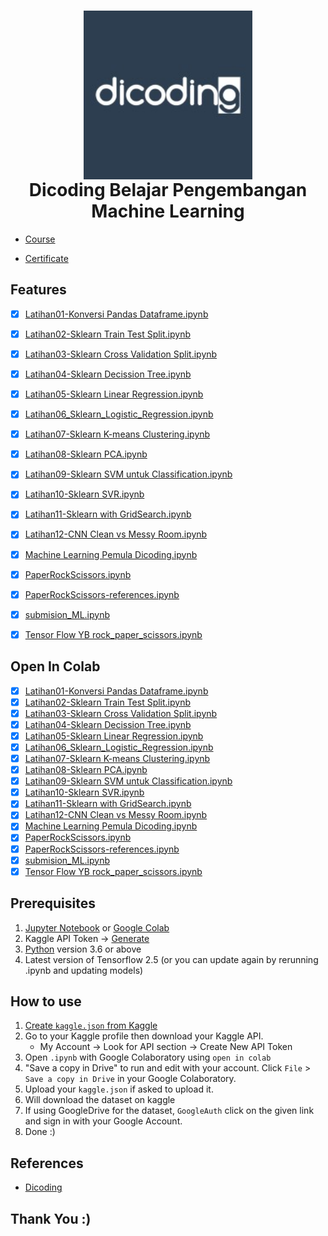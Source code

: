 <h1 align="center">
  <img align="center" src="/data/dicoding.jfif"  width="270"></img>
<br>
Dicoding Belajar Pengembangan Machine Learning
</h1>

* [Course](https://www.dicoding.com/academies/184)

* [Certificate](https://www.dicoding.com/certificates/MRZMGOMY3ZYQ)

## Features

- [x] [Latihan01-Konversi Pandas Dataframe.ipynb](https://github.com/nurimammasri/Dicoding-Machine-Learning-Pemula/blob/main/Latihan01-Konversi%20Pandas%20Dataframe.ipynb)
- [x] [Latihan02-Sklearn Train Test Split.ipynb](https://github.com/nurimammasri/Dicoding-Machine-Learning-Pemula/blob/main/Latihan02-Sklearn%20Train%20Test%20Split.ipynb)
- [x] [Latihan03-Sklearn Cross Validation Split.ipynb](https://github.com/nurimammasri/Dicoding-Machine-Learning-Pemula/blob/main/Latihan03-Sklearn%20Cross%20Validation%20Split.ipynb)
- [x] [Latihan04-Sklearn Decission Tree.ipynb](https://github.com/nurimammasri/Dicoding-Machine-Learning-Pemula/blob/main/Latihan04-Sklearn%20Decission%20Tree.ipynb)
- [x] [Latihan05-Sklearn Linear Regression.ipynb](https://github.com/nurimammasri/Dicoding-Machine-Learning-Pemula/blob/main/Latihan05-Sklearn%20Linear%20Regression.ipynb)
- [x] [Latihan06_Sklearn_Logistic_Regression.ipynb](https://github.com/nurimammasri/Dicoding-Machine-Learning-Pemula/blob/main/Latihan06_Sklearn_Logistic_Regression.ipynb)
- [x] [Latihan07-Sklearn K-means Clustering.ipynb](https://github.com/nurimammasri/Dicoding-Machine-Learning-Pemula/blob/main/Latihan07-Sklearn%20K-means%20Clustering.ipynb)
- [x] [Latihan08-Sklearn PCA.ipynb](https://github.com/nurimammasri/Dicoding-Machine-Learning-Pemula/blob/main/Latihan08-Sklearn%20PCA.ipynb)
- [x] [Latihan09-Sklearn SVM untuk Classification.ipynb](https://github.com/nurimammasri/Dicoding-Machine-Learning-Pemula/blob/main/Latihan09-Sklearn%20SVM%20untuk%20Classification.ipynb)
- [x] [Latihan10-Sklearn SVR.ipynb](https://github.com/nurimammasri/Dicoding-Machine-Learning-Pemula/blob/main/Latihan10-Sklearn%20SVR.ipynb)
- [x] [Latihan11-Sklearn with GridSearch.ipynb](https://github.com/nurimammasri/Dicoding-Machine-Learning-Pemula/blob/main/Latihan11-Sklearn%20with%20GridSearch.ipynb)
- [x] [Latihan12-CNN Clean vs Messy Room.ipynb](https://github.com/nurimammasri/Dicoding-Machine-Learning-Pemula/blob/main/Latihan12-CNN%20Clean%20vs%20Messy%20Room.ipynb)
- [x] [Machine Learning Pemula Dicoding.ipynb](https://github.com/nurimammasri/Dicoding-Machine-Learning-Pemula/blob/main/Machine%20Learning%20Pemula%20Dicoding.ipynb)
- [x] [PaperRockScissors.ipynb](https://github.com/nurimammasri/Dicoding-Machine-Learning-Pemula/blob/main/PaperRockScissors.ipynb)
- [x] [PaperRockScissors-references.ipynb](https://github.com/nurimammasri/Dicoding-Machine-Learning-Pemula/blob/main/PaperRockScissors-references.ipynb)
- [x] [submision_ML.ipynb](https://github.com/nurimammasri/Dicoding-Machine-Learning-Pemula/blob/main/submision_ML.ipynb)
- [x] [Tensor Flow YB rock_paper_scissors.ipynb](https://github.com/nurimammasri/Dicoding-Machine-Learning-Pemula/blob/main/Tensor%20Flow%20YB%20rock_paper_scissors.ipynb)


## Open In Colab

- [x] [Latihan01-Konversi Pandas Dataframe.ipynb](https://colab.research.google.com/github/nurimammasri/Dicoding-Machine-Learning-Pemula/blob/main/Latihan01-Konversi%20Pandas%20Dataframe.ipynb)
- [x] [Latihan02-Sklearn Train Test Split.ipynb](https://colab.research.google.com/github/nurimammasri/Dicoding-Machine-Learning-Pemula/blob/main/Latihan02-Sklearn%20Train%20Test%20Split.ipynb)
- [x] [Latihan03-Sklearn Cross Validation Split.ipynb](https://colab.research.google.com/github/nurimammasri/Dicoding-Machine-Learning-Pemula/blob/main/Latihan03-Sklearn%20Cross%20Validation%20Split.ipynb)
- [x] [Latihan04-Sklearn Decission Tree.ipynb](https://colab.research.google.com/github/nurimammasri/Dicoding-Machine-Learning-Pemula/blob/main/Latihan04-Sklearn%20Decission%20Tree.ipynb)
- [x] [Latihan05-Sklearn Linear Regression.ipynb](https://colab.research.google.com/github/nurimammasri/Dicoding-Machine-Learning-Pemula/blob/main/Latihan05-Sklearn%20Linear%20Regression.ipynb)
- [x] [Latihan06_Sklearn_Logistic_Regression.ipynb](https://colab.research.google.com/github/nurimammasri/Dicoding-Machine-Learning-Pemula/blob/main/Latihan06_Sklearn_Logistic_Regression.ipynb)
- [x] [Latihan07-Sklearn K-means Clustering.ipynb](https://colab.research.google.com/github/nurimammasri/Dicoding-Machine-Learning-Pemula/blob/main/Latihan07-Sklearn%20K-means%20Clustering.ipynb)
- [x] [Latihan08-Sklearn PCA.ipynb](https://colab.research.google.com/github/nurimammasri/Dicoding-Machine-Learning-Pemula/blob/main/Latihan08-Sklearn%20PCA.ipynb)
- [x] [Latihan09-Sklearn SVM untuk Classification.ipynb](https://colab.research.google.com/github/nurimammasri/Dicoding-Machine-Learning-Pemula/blob/main/Latihan09-Sklearn%20SVM%20untuk%20Classification.ipynb)
- [x] [Latihan10-Sklearn SVR.ipynb](https://colab.research.google.com/github/nurimammasri/Dicoding-Machine-Learning-Pemula/blob/main/Latihan10-Sklearn%20SVR.ipynb)
- [x] [Latihan11-Sklearn with GridSearch.ipynb](https://colab.research.google.com/github/nurimammasri/Dicoding-Machine-Learning-Pemula/blob/main/Latihan11-Sklearn%20with%20GridSearch.ipynb)
- [x] [Latihan12-CNN Clean vs Messy Room.ipynb](https://colab.research.google.com/github/nurimammasri/Dicoding-Machine-Learning-Pemula/blob/main/Latihan12-CNN%20Clean%20vs%20Messy%20Room.ipynb)
- [x] [Machine Learning Pemula Dicoding.ipynb](https://colab.research.google.com/github/nurimammasri/Dicoding-Machine-Learning-Pemula/blob/main/Machine%20Learning%20Pemula%20Dicoding.ipynb)
- [x] [PaperRockScissors.ipynb](https://colab.research.google.com/github/nurimammasri/Dicoding-Machine-Learning-Pemula/blob/main/PaperRockScissors.ipynb)
- [x] [PaperRockScissors-references.ipynb](https://colab.research.google.com/github/nurimammasri/Dicoding-Machine-Learning-Pemula/blob/main/PaperRockScissors-references.ipynb)
- [x] [submision_ML.ipynb](https://colab.research.google.com/github/nurimammasri/Dicoding-Machine-Learning-Pemula/blob/main/submision_ML.ipynb)
- [x] [Tensor Flow YB rock_paper_scissors.ipynb](https://colab.research.google.com/github/nurimammasri/Dicoding-Machine-Learning-Pemula/blob/main/Tensor%20Flow%20YB%20rock_paper_scissors.ipynb)

## Prerequisites
1. [Jupyter Notebook](https://test-jupyter.readthedocs.io/en/latest/install.html) or [Google Colab](https://colab.research.google.com/)
2. Kaggle API Token → [Generate](https://github.com/Kaggle/kaggle-api#api-credentials)
3. [Python](https://www.python.org/downloads/) version 3.6 or above
4. Latest version of Tensorflow 2.5 (or you can update again by rerunning .ipynb and updating models)

## How to use
1. [Create `kaggle.json` from Kaggle](https://github.com/Kaggle/kaggle-api#api-credentials)
2. Go to your Kaggle profile then download your Kaggle API.
    - My Account  →  Look for API section  →  Create New API Token
3. Open `.ipynb` with Google Colaboratory using `open in colab`
4. "Save a copy in Drive" to run and edit with your account. Click `File` > `Save a copy in Drive` in your Google Colaboratory.
5. Upload your `kaggle.json` if asked to upload it.
6. Will download the dataset on kaggle
7. If using GoogleDrive for the dataset, `GoogleAuth` click on the given link and sign in with your Google Account.
8. Done :)

## References
* [Dicoding](https://www.dicoding.com/academies/184)

## Thank You :)